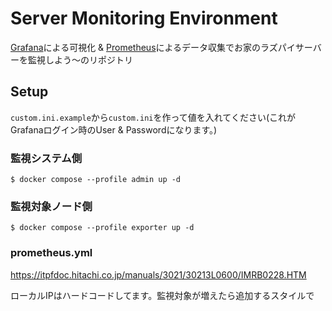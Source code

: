 # Server Monitoring Environment

[Grafana](https://grafana.com/ja/)による可視化 & [Prometheus](https://prometheus.io/)によるデータ収集でお家のラズパイサーバーを監視しよう～のリポジトリ

## Setup

`custom.ini.example`から`custom.ini`を作って値を入れてください(これがGrafanaログイン時のUser & Passwordになります。)

### 監視システム側

```
$ docker compose --profile admin up -d
```

### 監視対象ノード側

```
$ docker compose --profile exporter up -d
```

### prometheus.yml

https://itpfdoc.hitachi.co.jp/manuals/3021/30213L0600/IMRB0228.HTM

ローカルIPはハードコードしてます。監視対象が増えたら追加するスタイルで
